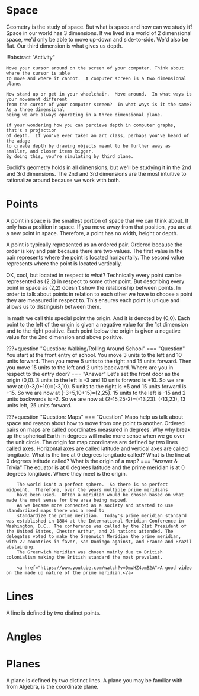 # Space

Geometry is the study of space.  But what is space and how can we study it?
Space in our world has 3 dimensions.  If we lived in a world of 2 dimensional space,
we'd only be able to move up-down and side-to-side.  We'd also be flat.
Our third dimension is what gives us depth.

!!!abstract "Activity"

    Move your cursor around on the screen of your computer. Think about where the cursor is able 
    to move and where it cannot.  A computer screen is a two dimensional plane.

    Now stand up or get in your wheelchair.  Move around.  In what ways is your movement different
    from the cursor of your computer screen?  In what ways is it the same?  As a three dimensional
    being we are always operating in a three dimensional plane.

    If your wondering how you can percieve depth in computer graphs, that's a projection
    of depth.  If you've ever taken an art class, perhaps you've heard of the adage 
    to create depth by drawing objects meant to be further away as smaller, and closer items bigger.
    By doing this, you're simulating by third plane.

Euclid's geometry holds in all dimensions, but we'll be studying it in the 2nd and 3rd dimensions.
The 2nd and 3rd dimensions are the most intuitive to rationalize around because we work with both.

# Points

A point in space is the smallest portion of space that we can think about.  It only has a position 
in space. If you move away from that position, you are at a new point in space.  Therefore, a point has 
no width, height or depth.

A point is typically represented as an ordered pair.  Ordered because the order is key and pair because 
there are two values.  The first value in the pair represents where the point is located horizontally.
The second value represents where the point is located vertically.  

OK, cool, but located in respect to what?  Technically every point can be represented as (2,2) in respect
to some other point.  But describing every point in space as (2,2) doesn't show the relationship between
points.  In order to talk about points in relation to each other we have to choose a point they are 
measured in respect to.  This ensures each point is unique and allows us to distinguish between them.

In math we call this special point the origin.  And it is denoted by (0,0).  Each point to the left of the origin is
given a negative value for the 1st dimension and to the right positive.  Each point below the origin is given a negative
value for the 2nd dimension and above positive.

???+question "Question: Walking/Rolling Around School"
    === "Question"
        You start at the front entry of school.
        You move 3 units to the left and 10 units forward.
        Then you move 5 units to the right and 15 units forward.
        Then you move 15 units to the left and 2 units backward.
        Where are you in respect to the entry door?
    === "Answer"
        Let's set the front door as the origin (0,0).
        3 units to the left is -3 and 10 units forward is +10.  So we are now at (0-3,0+10)=(-3,10).
        5 units to the right is +5 and 15 units forward is +15. So we are now at (-3+5,10+15)=(2,25).
        15 units to the left is -15 and 2 units backwards is -2.  So we are now at (2-15,25-2)=(-13,23).
        (-13,23), 13 units left, 25 units forward.

???+question "Question: Maps"
    === "Question"
        Maps help us talk about space and reason about how to move from one point to another.  Ordered pairs
        on maps are called coordinates measured in degrees.  Why why break up the spherical Earth in degrees will make more
        sense when we go over the unit circle. The origin for map coordinates are defined by two lines called axes. 
        Horizontal axes are called latitude and vertical axes are called longitude. 
        What is the line at 0 degrees longitude called?  What is the line at 0 degrees latitude called?
        What is the origin of a map?
    === "Answer & Trivia"
        The equator is at 0 degrees latitude and the prime meridian is at 0 degrees longitude.  Where they meet
        is the origin.

        The world isn't a perfect sphere.  So there is no perfect midpoint.  Therefore, over the years multiple prime meridians
        have been used.  Often a meridian would be chosen based on what made the most sense for the area being mapped.
        As we became more connected as a society and started to use standardized maps there was a need to
        standardize the prime meridian.  Today's prime meridian standard was established in 1884 at the International Meridian Conference in Washington, D.C.. The conference was called by the 21st President of the United States, Chester Arthur, and 25 nations attended. The delegates voted to make the Greenwich Meridian the prime meridian, with 22 countries in favor, San Domingo against, and France and Brazil abstaining.
        The Greenwich Meridian was chosen mainly due to British colonialism making the British standard the most prevelant.

        <a href="https://www.youtube.com/watch?v=DmvHZ4omB2A">A good video on the made up nature of the prime meridian.</a>

# Lines

A line is defined by two distinct points.  

# Angles

# Planes

A plane is defined by two distinct lines.  A plane you may be familiar with from Algebra, is the coordinate plane.  